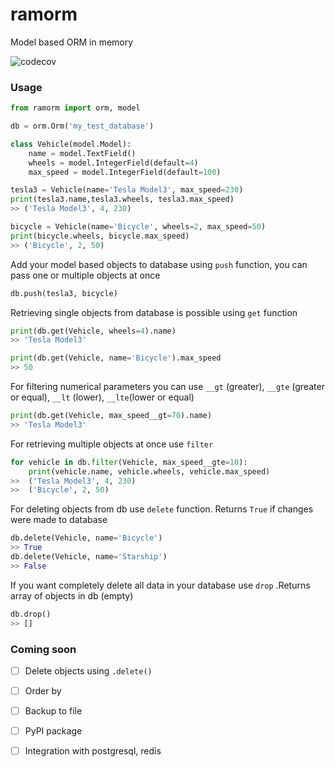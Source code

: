 # ramorm
Model based ORM in memory

![codecov](https://codecov.io/gh/Yurzs/ramorm/branch/master/graph/badge.svg)
### Usage
```python
from ramorm import orm, model

db = orm.Orm('my_test_database') 

class Vehicle(model.Model):
    name = model.TextField()
    wheels = model.IntegerField(default=4)
    max_speed = model.IntegerField(default=100)

tesla3 = Vehicle(name='Tesla Model3', max_speed=230)
print(tesla3.name,tesla3.wheels, tesla3.max_speed)
>> ('Tesla Model3', 4, 230)

bicycle = Vehicle(name='Bicycle', wheels=2, max_speed=50)
print(bicycle.wheels, bicycle.max_speed)
>> ('Bicycle', 2, 50)
```
Add your model based objects to database using ```push``` function, you can pass one or multiple objects at once
```python
db.push(tesla3, bicycle)
```
Retrieving single objects from database is possible using ```get``` function
```python
print(db.get(Vehicle, wheels=4).name)
>> 'Tesla Model3'

print(db.get(Vehicle, name='Bicycle').max_speed
>> 50
```
For filtering numerical parameters you can use ```__gt``` (greater), ```__gte``` (greater or equal), ```__lt``` (lower), ```__lte```(lower or equal)
```python
print(db.get(Vehicle, max_speed__gt=70).name)
>> 'Tesla Model3'
```
For retrieving multiple objects at once use ```filter```

```python
for vehicle in db.filter(Vehicle, max_speed__gte=10):
    print(vehicle.name, vehicle.wheels, vehicle.max_speed)
>>  ('Tesla Model3', 4, 230)
>>  ('Bicycle', 2, 50)
```
For deleting objects from db use ```delete``` function. Returns ```True``` if changes were made to database
```python
db.delete(Vehicle, name='Bicycle')
>> True
db.delete(Vehicle, name='Starship')
>> False
```
If you want completely delete all data in your database use ```drop```
.Returns array of objects in db (empty)
```python
db.drop()
>> []
```
### Coming soon

- [ ] Delete objects using ```.delete()```
    
- [ ] Order by

- [ ] Backup to file

- [ ] PyPI package

- [ ] Integration with postgresql, redis
